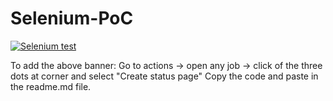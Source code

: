 # Selenium-PoC
[![Selenium test](https://github.com/vaibhavbiradar51/Selenium-PoC/actions/workflows/test.yml/badge.svg)](https://github.com/vaibhavbiradar51/Selenium-PoC/actions/workflows/test.yml)

To add the above banner:
Go to actions -> open any job -> click of the three dots at corner and select "Create status page"
Copy the code and paste in the readme.md file.




